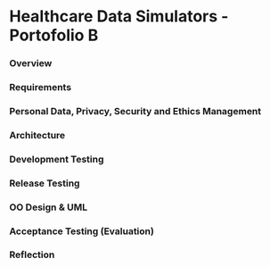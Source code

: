 # Healthcare Data Simulators - Portofolio B

 ### Overview

 ### Requirements

 ### Personal Data, Privacy, Security and Ethics Management

 ### Architecture

 ### Development Testing

 ### Release Testing

 ### OO Design & UML

 ### Acceptance Testing (Evaluation)

 ### Reflection
